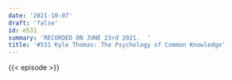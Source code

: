 ```yaml
---
date: '2021-10-07'
draft: 'false'
id: e531
summary: 'RECORDED ON JUNE 23rd 2021.  '
title: '#531 Kyle Thomas: The Psychology of Common Knowledge'
---
```

{{< episode >}}
